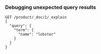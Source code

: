 ### Debugging unexpected query results

```
GET /product/_doc/1/_explain
{
  "query": {
    "term": {
      "name": "lobster"
    }
  }
}
```